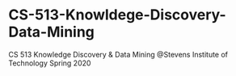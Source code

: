 # CS-513-Knowldege-Discovery-Data-Mining
CS 513 Knowledge Discovery &amp; Data Mining @Stevens Institute of Technology Spring 2020
